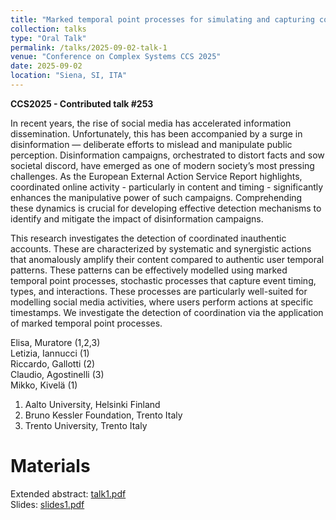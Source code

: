 ```yaml
---
title: "Marked temporal point processes for simulating and capturing coordinated behaviour"
collection: talks
type: "Oral Talk"
permalink: /talks/2025-09-02-talk-1
venue: "Conference on Complex Systems CCS 2025"
date: 2025-09-02
location: "Siena, SI, ITA"
---
```


**CCS2025 - Contributed talk #253**

In recent years, the rise of social media has accelerated information dissemination. Unfortunately, this has been accompanied by a surge in disinformation — deliberate efforts to mislead and manipulate public perception. Disinformation campaigns, orchestrated to distort facts and sow societal discord, have emerged as one of modern society’s most pressing challenges. As the European External Action Service Report highlights, coordinated online activity - particularly in content and timing - significantly enhances the manipulative power of such campaigns. Comprehending these dynamics is crucial for developing effective detection mechanisms to identify and mitigate the impact of disinformation campaigns.

This research investigates the detection of coordinated inauthentic accounts. These are characterized by systematic and synergistic actions that anomalously amplify their content compared to authentic user temporal patterns. These patterns can be effectively modelled using marked temporal point processes, stochastic processes that capture event timing, types, and interactions. These processes are particularly well-suited for modelling social media activities, where users perform actions at specific timestamps. We investigate the detection of coordination via the application of marked temporal point processes.

Elisa, Muratore      (1,2,3)  
Letizia, Iannucci    (1)  
Riccardo, Gallotti   (2)  
Claudio, Agostinelli (3)  
Mikko, Kivelä        (1)  

1. Aalto University, Helsinki Finland
2. Bruno Kessler Foundation, Trento Italy
3. Trento University, Trento Italy


Materials
======
Extended abstract: [talk1.pdf](../files/talk1.pdf)  
Slides: [slides1.pdf](../files/slides1.pdf)